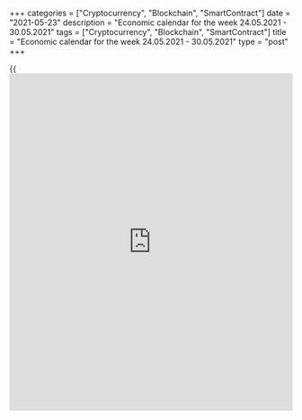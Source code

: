 +++
categories = ["Cryptocurrency", "Blockchain", "SmartContract"]
date = "2021-05-23"
description = "Economic calendar for the week 24.05.2021 - 30.05.2021"
tags = ["Cryptocurrency", "Blockchain", "SmartContract"]
title = "Economic calendar for the week 24.05.2021 - 30.05.2021"
type = "post"
+++

{{<iframe id="large-banner" src="https://www.bounty.group/#slide=28.0" width="100%" height="600" scrolling="no" style="border: 0px solid rgb(216, 221, 230); border-radius: 3px;">}}

2021-05-23

2021-05-23

Economic [calendar](https://www.fintechee.com/web-trader/) for the week 24.05.2021 – 30.05.2021Jana Kane

##  **Review of the main events of the Forex economic [calendar](https://www.fintechee.com/web-trader/) for the
next trading week (24.05.2021 – 30.05.2021)**

 **Trading on key Forex [news](https://www.letsplayfx.com/blog/forex-news-website/): next week we expect the publication of
important macro statistics from the US, as well as the results of the
meeting of the central bank of New Zealand.**

The dollar ended last week with another decline. As follows from the
minutes published last Wednesday, following the April meeting, the Fed
announced that it will continue to buy assets at the current pace until
the economy shows “further significant progress” towards the Fed's goals
- maximum employment and inflation, at 2% on average. At the same time,
the Central Bank does not intend to raise interest rates until these
goals are fully achieved or even exceeded.

“Based on the April labor market report, we have not made further
significant progress,” said Fed Deputy Chairman Richard Clarida last
Monday. Clarida also noted that central bank officials “need to watch
and be attentive to the incoming data,” although he thinks that the
recent rise in inflation is likely to be temporary for the most part.

After rethinking the results of the April Fed meeting and carefully
studying the minutes published last Wednesday, market participants
returned to selling the dollar.

So far, the trend of its further weakening continues.

The next week will not be full of important macro statistics.
Nevertheless, financial market participants will pay attention to the
publication of important macro statistics from the US and the results of
the meeting of the central bank of New Zealand.

 **Traders should pay attention to the publication of the following
macro indicators:**

 ***during the coming week, new events may be added to the [calendar](https://www.fintechee.com/web-trader/) and
/ or some scheduled events may be canceled**

 ****GMT time**

###  **Monday, May 24**

No important macro statistics are scheduled to be published. Banks in
several European countries are closed, and Catholics around the world
celebrate Whit Monday. The trading volumes on this day will be low.

Market participants trading in the yen will want to pay attention to the
speech (at 11:05 GMT) by the head of the Bank of Japan Haruhiko Kuroda.
In his speech, Kuroda will probably give some comments on the bank's
monetary [policy](https://www.fintechee.com/policy/), although traders hardly should expect anything new from
him in this regard. “We need to patiently continue to ease monetary
[policy](https://www.fintechee.com/policy/),” Kuroda has traditionally said. If he does not touch on monetary
[policy](https://www.fintechee.com/policy/) issues, the reaction to his speech will be weak.

###  **Tuesday, May 25**

No important macro statistics are scheduled to be published.

###  **Wednesday, May 26**

###  **02:00 NZD Interest rate decision by the Reserve Bank of New
Zealand. Accompanying statement. Monetary [policy](https://www.fintechee.com/policy/) comment**

After the bank's management decided to cut the rate by 0.75% at an
unscheduled meeting in March 2020, the current interest rate of the
Reserve Bank of New Zealand is at 0.25%. The bank's management explained
its decision by a loss of momentum in the New Zealand economy and a
sharp slowdown in the global economy amid the coronavirus pandemic.

“Global economic activity continues to weaken, which wears down demand
for goods and services from New Zealand. Increased uncertainty and
contraction in international trade are contributing to lower economic
growth in trading partner countries,” a recent statement from the RBNZ
said.

The RBNZ believes that wages growth remains weak. At the same time,
inflationary expectations are declining, and low levels of business
confidence indicate a slowdown in hiring and wages growth.

Restrained economic growth (New Zealand's GDP growth has slowed since
the second half of 2018) and a weakening labor market, as well as
escalating international trade wars and a deteriorating global economic
outlook, are forcing the Reserve Bank of New Zealand to keep interest
rates low. An additional and unforeseen risk to the global and New
Zealand economies is the coronavirus epidemic.

It is expected that at this meeting, the RBNZ will not cut or increase
the rate yet, but may speak in favor of lowering it in the coming months
if the economic situation in the country and in the world worsens.

In the accompanying statement and comments, the RBNZ management will
provide an explanation of the decision on the interest rate and comments
on the economic conditions that facilitated the adoption of this
decision.

At this time, the volatility in the quotations of the New Zealand dollar
may rise sharply.

Earlier, the RBNZ stated that against the background of "many factors of
uncertainty" monetary [policy](https://www.fintechee.com/policy/) "will remain soft for the foreseeable
future," but "may be adjusted accordingly." According to the bank's
management, for a stable recovery of the New Zealand economy and
inflation growth, "a lower rate of the New Zealand dollar is necessary."

Probably, the head of the RBNZ Adrian Orr will reaffirm the bank's
propensity to pursue a soft monetary [policy](https://www.fintechee.com/policy/), which will lead to
continued pressure on the New Zealand currency.

###  **03:00** **NZD Press conference of the RBNZ**

During the press conference, the head of the RBNZ Adrian Orr will make
an explanation of the bank's decision. His speeches often serve as an
unofficial source of information on the future direction of the RBNZ's
monetary [policy](https://www.fintechee.com/policy/). In his opinion, the country's monetary [policy](https://www.fintechee.com/policy/) should
correlate with the dynamics of employment and financial stability of the
state.

Earlier, the RBNZ stated that against the background of "many factors of
uncertainty" monetary [policy](https://www.fintechee.com/policy/) "will remain soft for the foreseeable
future," but "may be adjusted accordingly." For a stable recovery of the
New Zealand economy and rising inflation, "a weaker NZ dollar is
needed."

It is likely that the head of the RBNZ Adrian Orr will reaffirm the
bank's propensity to pursue a soft monetary [policy](https://www.fintechee.com/policy/), which will lead to
continued pressure on the New Zealand currency.

In any case, volatility in the New Zealand dollar trade is expected to
rise during the RBNZ press conference.

###  **Thursday, May 27**

###  **12:30 USD Durable goods orders. Capital goods orders (ex defense
and aviation)**

This indicator reflects the value of orders received by manufacturers of
durable goods and capital goods (capital goods are durable commodities
used to produce durable goods and services) involving large investments.
The goods produced in the defense and aviation sectors of the US economy
are not included in this indicator. A strong result strengthens the USD.
Previous values ​​of the indicator "durable goods orders": +1% in March,
-1.2% in February, +3.4% in January 2021, +1.2% in December, +1.3% in
November, +1.8% in October, -18.3% in April, -16.7% in March, +2.0% in
February, -0.2% in January 2020.

Previous values ​​of the indicator "capital goods orders ex defense and
aviation": +1% in March, -0.9% in February, +0.6% in January 2021, +1.5%
in December, +1.2% in November, +1.9% in September, +2.1% in August,
-6.6% in April, -1.3% in March, -0.6% in February, +0.9% in January 2020
year.

In theory, the relative growth of the indicator has a positive effect on
the dollar; the market reaction to its negative value may be negative
for the dollar in the short term. Data worse than the previous value
will also negatively affect the dollar quotes.

Forecast for April: +0.8% (durable goods orders), +1.5% (capital goods
orders ex defense and aviation).

It seems that the growth of indicators continues after their recovery in
previous months from a strong drop in March and April 2020, which should
have a positive effect on the dollar quotes. Better-than-expected data
will also have a positive impact on the dollar.

###  **12:30 USD US Annual GDP for Q1 (second estimate)**

GDP data is one of the key indicators (along with data on the labor
market and inflation) for the Fed in [terms](https://www.fintechee.com/terms/) of its monetary [policy](https://www.fintechee.com/policy/).
Strong result strengthens the US dollar; weak GDP report negatively
affects the US dollar. In the previous 4th quarter, GDP grew by +4.3%
after rising +33.4% in Q3 2020, and after falling -31.4% in Q2 and -5.0%
in Q1 2020.

If the data indicate a decline in GDP in the 1st quarter, the dollar
will be under pressure. The positive data on GDP will support the dollar
and the American stock indices, although they are already mostly priced
in. The preliminary forecast for the 1st quarter of 2021 was +6.4%.

###  **Friday, May 28**

No important macro statistics are scheduled to be published.

However, traders should still pay attention to the publication in the
period from 12:30 to 14:00 (GMT) of the block of macro statistics for
the United States, which includes data on personal income/expenses of
Americans, as well as the PMI index in Chicago for April and updated
Consumer Confidence Index by the University of Michigan for May. This
indicator reflects the confidence of American consumers in the economic
development of the country. The indicator is expected to come out in May
with a revised value of 82.9, which is better than the preliminary value
of 82.8.

It is likely that at the end of the last full trading week of the month,
many market participants will want to take profit or loss. The driver of
these decisions can be the publication of the above economic indicators.

## Price chart of NZDUSD in real time mode

The content of this article reflects the author’s opinion and does not
necessarily reflect the official position of LiteForex. The material
published on this page is provided for informational purposes only and
should not be considered as the provision of investment advice for the
purposes of Directive 2004/39/EC.

Rate this article:

{{value}}

( {{count}} {{title}} )